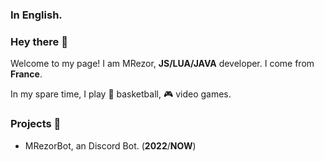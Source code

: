 ### In English.
### Hey there 👋
Welcome to my page! I am MRezor, **JS/LUA/JAVA** developer. I come from <img src="https://camo.githubusercontent.com/b99c6bb68502463513120d8419bebff3a309b892d96df348e3ae22e3b3a2aaca/68747470733a2f2f696d672e69636f6e73382e636f6d2f636f6c6f722f313034382f6672616e63652d63697263756c61722e706e67" width="13" data-canonical-src="https://img.icons8.com/color/1048/france-circular.png" style="max-width: 100%;"> **France**.

In my spare time, I play 🏀 basketball, 🎮 video games.


### Projects 💎
- MRezorBot, an Discord Bot. (**2022**/**NOW**)
